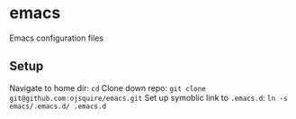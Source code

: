 # emacs
Emacs configuration files

## Setup
Navigate to home dir: `cd`
Clone down repo: `git clone git@github.com:ojsquire/emacs.git`
Set up symoblic link to `.emacs.d`: `ln -s emacs/.emacs.d/ .emacs.d`
